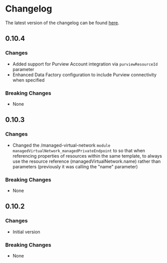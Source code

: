 # Changelog

The latest version of the changelog can be found [here](https://github.com/Azure/bicep-registry-modules/blob/main/avm/res/data-factory/factory/CHANGELOG.md).

## 0.10.4

### Changes

- Added support for Purview Account integration via `purviewResourceId` parameter
- Enhanced Data Factory configuration to include Purview connectivity when specified

### Breaking Changes

- None

## 0.10.3

### Changes

- Changed the /managed-virtual-network `module managedVirtualNetwork_managedPrivateEndpoint` to so that when referencing properties of resources within the same template, to always use the resource reference (managedVirtualNetwork.name) rather than parameters (previously it was calling the "name" parameter)

### Breaking Changes

- None

## 0.10.2

### Changes

- Initial version

### Breaking Changes

- None
